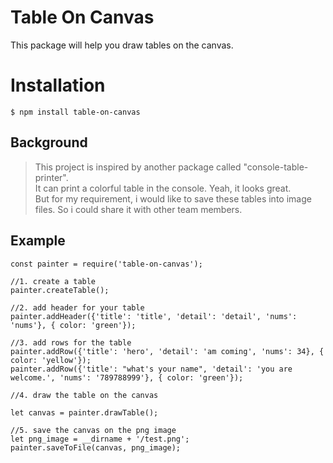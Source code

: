 # Table On Canvas

This package will help you draw tables on the canvas.


# Installation

    $ npm install table-on-canvas


## Background

> This project is inspired by another package called "console-table-printer".  
> It can print a colorful table in the console. Yeah, it looks great.   
> But for my requirement, i would like to save these tables into image files.
> So i could share it with other team members.



## Example
```
const painter = require('table-on-canvas');

//1. create a table
painter.createTable();

//2. add header for your table
painter.addHeader({'title': 'title', 'detail': 'detail', 'nums': 'nums'}, { color: 'green'});

//3. add rows for the table
painter.addRow({'title': 'hero', 'detail': 'am coming', 'nums': 34}, { color: 'yellow'});
painter.addRow({'title': "what's your name", 'detail': 'you are welcome.', 'nums': '789788999'}, { color: 'green'});

//4. draw the table on the canvas

let canvas = painter.drawTable();

//5. save the canvas on the png image
let png_image = __dirname + '/test.png';
painter.saveToFile(canvas, png_image);
```

